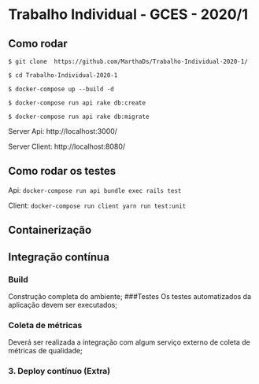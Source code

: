 # Trabalho Individual - GCES - 2020/1
## Como rodar

`$ git clone  https://github.com/MarthaDs/Trabalho-Individual-2020-1/ `

`$ cd Trabalho-Individual-2020-1 `

`$ docker-compose up --build -d `

`$ docker-compose run api rake db:create `

`$ docker-compose run api rake db:migrate `

Server Api: http://localhost:3000/

Server Client: http://localhost:8080/

## Como rodar os testes

Api: ` docker-compose run api bundle exec rails test `

Client: ` docker-compose run client yarn run test:unit `

## Containerização

## Integração contínua
### Build
Construção completa do ambiente;
###Testes
Os testes automatizados da aplicação devem ser executados;
### Coleta de métricas
Deverá ser realizada a integração com algum serviço externo de coleta de métricas de qualidade;

### 3. Deploy contínuo (Extra)

